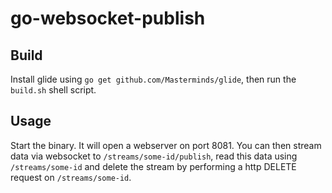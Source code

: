 go-websocket-publish
====================

Build
-----

Install glide using `go get github.com/Masterminds/glide`,
then run the `build.sh` shell script.

Usage
-----

Start the binary. It will open a webserver on port 8081. You can then
stream data via websocket to `/streams/some-id/publish`, read this
data using `/streams/some-id` and delete the stream by performing
a http DELETE request on `/streams/some-id`.

